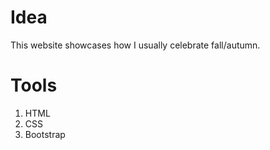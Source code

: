 # Idea
This website showcases how I usually celebrate fall/autumn.

# Tools
1. HTML
2. CSS
3. Bootstrap
